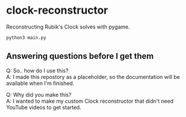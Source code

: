 # clock-reconstructor
Reconstructing Rubik's Clock solves with pygame.

```py
python3 main.py
```

## Answering questions before I get them

Q: So.. how do I use this?\
A: I made this repostory as a placeholder, so the documentation will be available when I'm finished.

Q: Why did you make this?\
A: I wanted to make my custom Clock reconstructor that didn't need YouTube videos to get started.
